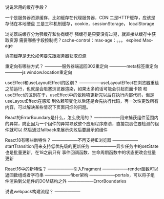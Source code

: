 

说说常用的缓存手段？

一个是服务器资源缓存，比如缓存在代理服务器，CDN
二是HTTP缓存，应该是存储在本地硬盘
三是三种机制缓存，cookie，sessionStorage， localStorage

浏览器端缓存分为强缓存和协商缓存
强缓存是只要没有过期，就直接从缓存中获取资源
需要哪些字段控制呢？cache-control：max-age：。。。
expired
Max-age

协商缓存是无论如何要先跟服务器获取资源



重定向有哪些方式？
————服务器端返回302重定向
————meta标签重定向
————js window.location重定向

useEffect和useLayoutEffect的区别？
—————useLayoutEffect在浏览器重绘之前运行，也就是会阻塞浏览器渲染，如果太多的话可能会引起页面卡顿
     和useEffect的区别在于，useEffect中的依赖项更新完以后在执行内部代码，但是useLayoutEffect在感知
     到依赖项变化以后还是会先执行代码，再一次性更改所有内容，可以解决某些情况下页面闪烁的问题。

React的ErrorBoundary是什么，怎么使用的？
——————用来捕获组件范围内的异常，防止因为一个组件的异常导致整个应用程序崩溃，直接包裹住要检测的组件就可以
      然后通过fallback来展示失败后要展示的组件

React18有哪些新特性？
——————不再支持IE浏览器
——————startTransition用来支持低优先级的更新任务
——————异步任务中的setState也是批量更新，在18之前只有
      事件回调函数、生命周期函数中的状态更改会批量更新


React16中的新特性？
——————引入Fragment
——————render函数可以返回数组或者字符串
——————fiber架构
——————portals，可以将子组件渲染到父组件的DOM结构之外
——————ErrorBoundaries

说说webpack构建流程？
——————